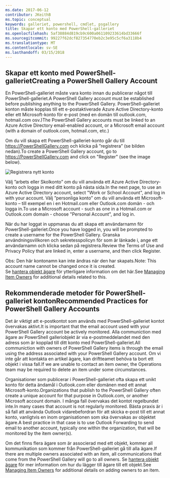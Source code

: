 ```yaml
---
ms.date: 2017-06-12
contributor: JKeithB
ms.topic: conceptual
keywords: galleriet, powershell, cmdlet, psgallery
title: Skapar ett konto med PowerShell-galleriet
ms.openlocfilehash: 5af38884d819cb9c600a061109233614bd33666f
ms.sourcegitcommit: 99227f62dcf827354770eb2c3e95c5cf6a3118b4
ms.translationtype: MT
ms.contentlocale: sv-SE
ms.lasthandoff: 03/15/2018
---
```

## <a name="creating-a-powershell-gallery-account"></a><span data-ttu-id="8506b-103">Skapar ett konto med PowerShell-galleriet</span><span class="sxs-lookup"><span data-stu-id="8506b-103">Creating a PowerShell Gallery Account</span></span>

<span data-ttu-id="8506b-104">En PowerShell-galleriet måste vara konto innan du publicerar något till PowerShell-galleriet.</span><span class="sxs-lookup"><span data-stu-id="8506b-104">A PowerShell Gallery account must be established before publishing anything to the PowerShell Gallery.</span></span> <span data-ttu-id="8506b-105">PowerShell-galleriet konton måste kopplas till ett e-postaktiverade Azure Active Directory-konto eller ett Microsoft-konto för e-post (med en domän till outlook.com, hotmail.com osv.)</span><span class="sxs-lookup"><span data-stu-id="8506b-105">The PowerShell Gallery accounts must be linked to an Azure Active Directory email-enabled account, or a Microsoft email account (with a domain of outlook.com, hotmail.com, etc.)</span></span>

<span data-ttu-id="8506b-106">Om du vill skapa ett PowerShell-galleriet-konto går du till https://PowerShellGallery.com och klicka på ”registrera” (se bilden nedan).</span><span class="sxs-lookup"><span data-stu-id="8506b-106">To create a PowerShell Gallery account, go to https://PowerShellGallery.com and click on "Register" (see the image below).</span></span> 

![Registrera nytt konto](./images/CreatingAccount-Register.png)

<span data-ttu-id="8506b-108">Välj ”arbets eller Skolkonto” om du vill använda ett Azure Active Directory-konto och logga in med ditt konto på nästa sida.</span><span class="sxs-lookup"><span data-stu-id="8506b-108">In the next page, to use an Azure Active Directory account, select "Work or School Account", and log in with your account.</span></span> <span data-ttu-id="8506b-109">Välj ”personliga konto” om du vill använda ett Microsoft-konto – till exempel en i en Hotmail.com eller Outlook.com domän - och logga in.</span><span class="sxs-lookup"><span data-stu-id="8506b-109">To use a Microsoft account - such as one in a Hotmail.com or Outlook.com domain - choose "Personal Account", and log in.</span></span> 

<span data-ttu-id="8506b-110">När du har loggat in uppmanas du att skapa ett användarnamn för PowerShell-galleriet.</span><span class="sxs-lookup"><span data-stu-id="8506b-110">Once you have logged in, you will be prompted to create a username for the PowerShell Gallery.</span></span> <span data-ttu-id="8506b-111">Granska användningsvillkoren och sekretesspolicyn för som är länkade i, ange ett användarnamn och klicka sedan på registrera.</span><span class="sxs-lookup"><span data-stu-id="8506b-111">Review the Terms of Use and Privacy Policy that are linked in, enter a username, and then click Register.</span></span>

<span data-ttu-id="8506b-112">Obs: Den här kontonamn kan inte ändras när den har skapats.</span><span class="sxs-lookup"><span data-stu-id="8506b-112">Note: This account name cannot be changed once it is created.</span></span>  
<span data-ttu-id="8506b-113">Se [hantera objekt ägare](https://msdn.microsoft.com/powershell/gallery/psgallery/managing-item-owners) för ytterligare information om det här.</span><span class="sxs-lookup"><span data-stu-id="8506b-113">See [Managing Item Owners](https://msdn.microsoft.com/powershell/gallery/psgallery/managing-item-owners) for additional details related to this.</span></span>

## <a name="recommended-practices-for-powershell-gallery-accounts"></a><span data-ttu-id="8506b-114">Rekommenderade metoder för PowerShell-galleriet konton</span><span class="sxs-lookup"><span data-stu-id="8506b-114">Recommended Practices for PowerShell Gallery Accounts</span></span>

<span data-ttu-id="8506b-115">Det är viktigt att e-postkontot som används med PowerShell-galleriet kontot övervakas aktivt.</span><span class="sxs-lookup"><span data-stu-id="8506b-115">It is important that the email account used with your PowerShell Gallery account be actively monitored.</span></span>
<span data-ttu-id="8506b-116">Alla communiction med ägare av PowerShell galleriobjekt är via e-postmeddelandet med den adress som är kopplad till ditt konto med PowerShell-galleriet.</span><span class="sxs-lookup"><span data-stu-id="8506b-116">All communiction with owners of PowerShell Gallery items is through the email using the address associated with your PowerShell Gallery account.</span></span>
<span data-ttu-id="8506b-117">Om vi inte går att kontakta en artikel ägare, kan driftteamet behöva ta bort ett objekt i vissa fall.</span><span class="sxs-lookup"><span data-stu-id="8506b-117">If we are unable to contact an item owner, the Operations team may be required to delete an item under some circumstances.</span></span>

<span data-ttu-id="8506b-118">Organisationer som publicerar i PowerShell-galleriet ofta skapa ett unikt konto för detta ändamål i Outlook.com eller domänen med ett annat Microsoft-konto.</span><span class="sxs-lookup"><span data-stu-id="8506b-118">Organizations that publish to the PowerShell Gallery often create a unique account for that purpose in Outlook.com, or another Microsoft account domain.</span></span>
<span data-ttu-id="8506b-119">I många fall övervakas det kontot regelbundet inte.</span><span class="sxs-lookup"><span data-stu-id="8506b-119">In many cases that account is not regularly monitored.</span></span> <span data-ttu-id="8506b-120">Bästa praxis är i så fall att använda Outlook vidarebefordran för att skicka e-post till ett annat konto, vanligtvis en inom organisationen som ska övervakas av objektet ägare.</span><span class="sxs-lookup"><span data-stu-id="8506b-120">A best practice in that case is to use Outlook Forwarding to send email to another account, typically one within the organization, that will be monitored by the item owner(s).</span></span>

<span data-ttu-id="8506b-121">Om det finns flera ägare som är associerad med ett objekt, kommer all kommunikation som kommer från PowerShell-galleriet gå till alla ägare.</span><span class="sxs-lookup"><span data-stu-id="8506b-121">If there are multiple owners associated with an item, all communications that come from the PowerShell Gallery will go to all owners.</span></span>
<span data-ttu-id="8506b-122">Se [hantera objekt ägare](https://msdn.microsoft.com/powershell/gallery/psgallery/managing-item-owners) för mer information om hur du lägger till ägare till ett objekt.</span><span class="sxs-lookup"><span data-stu-id="8506b-122">See [Managing Item Owners](https://msdn.microsoft.com/powershell/gallery/psgallery/managing-item-owners) for additional details on adding owners to an item.</span></span> 

